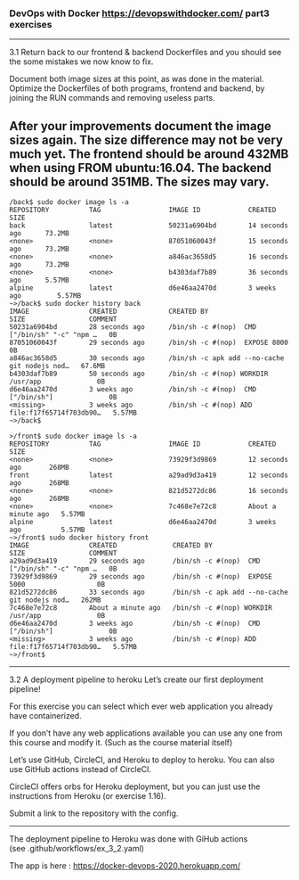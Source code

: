 ### DevOps with Docker https://devopswithdocker.com/ part3 exercises 

------------------------------------------------------------
3.1
Return back to our frontend & backend Dockerfiles and you should see the some mistakes we now know to fix.

Document both image sizes at this point, as was done in the material. Optimize the Dockerfiles of both programs, frontend and backend, by joining the RUN commands and removing useless parts.

After your improvements document the image sizes again. The size difference may not be very much yet. The frontend should be around 432MB when using FROM ubuntu:16.04. The backend should be around 351MB. The sizes may vary.
-------------------------------------------------------------------
```
/back$ sudo docker image ls -a
REPOSITORY          TAG                 IMAGE ID            CREATED             SIZE
back                latest              50231a6904bd        14 seconds ago      73.2MB
<none>              <none>              87051060043f        15 seconds ago      73.2MB
<none>              <none>              a846ac3658d5        16 seconds ago      73.2MB
<none>              <none>              b4303daf7b89        36 seconds ago      5.57MB
alpine              latest              d6e46aa2470d        3 weeks ago         5.57MB
~>/back$ sudo docker history back
IMAGE               CREATED             CREATED BY                                      SIZE                COMMENT
50231a6904bd        28 seconds ago      /bin/sh -c #(nop)  CMD ["/bin/sh" "-c" "npm …   0B                  
87051060043f        29 seconds ago      /bin/sh -c #(nop)  EXPOSE 8000                  0B                  
a846ac3658d5        30 seconds ago      /bin/sh -c apk add --no-cache git nodejs nod…   67.6MB              
b4303daf7b89        50 seconds ago      /bin/sh -c #(nop) WORKDIR /usr/app              0B                  
d6e46aa2470d        3 weeks ago         /bin/sh -c #(nop)  CMD ["/bin/sh"]              0B                  
<missing>           3 weeks ago         /bin/sh -c #(nop) ADD file:f17f65714f703db90…   5.57MB              
~>/back$ 
```
```
>/front$ sudo docker image ls -a
REPOSITORY          TAG                 IMAGE ID            CREATED              SIZE
<none>              <none>              73929f3d9869        12 seconds ago       268MB
front               latest              a29ad9d3a419        12 seconds ago       268MB
<none>              <none>              821d5272dc86        16 seconds ago       268MB
<none>              <none>              7c468e7e72c8        About a minute ago   5.57MB
alpine              latest              d6e46aa2470d        3 weeks ago          5.57MB
~>/front$ sudo docker history front
IMAGE               CREATED              CREATED BY                                      SIZE                COMMENT
a29ad9d3a419        29 seconds ago       /bin/sh -c #(nop)  CMD ["/bin/sh" "-c" "npm …   0B                  
73929f3d9869        29 seconds ago       /bin/sh -c #(nop)  EXPOSE 5000                  0B                  
821d5272dc86        33 seconds ago       /bin/sh -c apk add --no-cache git nodejs nod…   262MB               
7c468e7e72c8        About a minute ago   /bin/sh -c #(nop) WORKDIR /usr/app              0B                  
d6e46aa2470d        3 weeks ago          /bin/sh -c #(nop)  CMD ["/bin/sh"]              0B                  
<missing>           3 weeks ago          /bin/sh -c #(nop) ADD file:f17f65714f703db90…   5.57MB              
~>/front$ 
```
----------------------------------------
3.2 A deployment pipeline to heroku
Let’s create our first deployment pipeline!

For this exercise you can select which ever web application you already have containerized.

If you don’t have any web applications available you can use any one from this course and modify it. (Such as the course material itself)

Let’s use GitHub, CircleCI, and Heroku to deploy to heroku. You can also use GitHub actions instead of CircleCI.

CircleCI offers orbs for Heroku deployment, but you can just use the instructions from Heroku (or exercise 1.16).

Submit a link to the repository with the config.

----------------------------------------------------------------

The deployment pipeline to Heroku was done with GiHub actions    
(see .github/workflows/ex_3_2.yaml)

The app is here : https://docker-devops-2020.herokuapp.com/